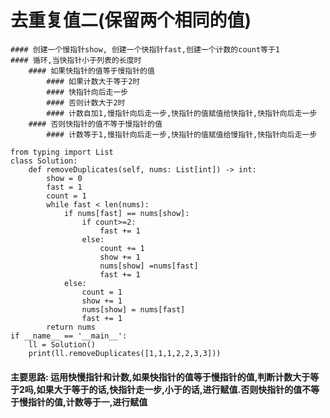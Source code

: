 # **去重复值二**(保留两个相同的值)
    #### 创建一个慢指针show, 创建一个快指针fast,创建一个计数的count等于1
    #### 循环,当快指针小于列表的长度时
        #### 如果快指针的值等于慢指针的值
            #### 如果计数大于等于2时
            #### 快指针向后走一步
            #### 否则计数大于2时
            #### 计数自加1,慢指针向后走一步,快指针的值赋值给快指针,快指针向后走一步
        #### 否则快指针的值不等于慢指针的值
            #### 计数等于1,慢指针向后走一步,快指针的值赋值给慢指针,快指针向后走一步

    from typing import List
    class Solution:
        def removeDuplicates(self, nums: List[int]) -> int:
            show = 0
            fast = 1
            count = 1
            while fast < len(nums):
                if nums[fast] == nums[show]:
                    if count>=2:
                        fast += 1
                    else:
                        count += 1
                        show += 1
                        nums[show] =nums[fast]
                        fast += 1
                else:
                    count = 1
                    show += 1
                    nums[show] = nums[fast]
                    fast += 1
            return nums
    if __name__ == '__main__':
        ll = Solution()
        print(ll.removeDuplicates([1,1,1,2,2,3,3]))

#### 主要思路: 运用快慢指针和计数,如果快指针的值等于慢指针的值,判断计数大于等于2吗,如果大于等于的话,快指针走一步,小于的话,进行赋值.否则快指针的值不等于慢指针的值,计数等于一,进行赋值

